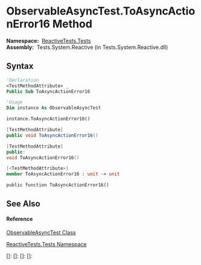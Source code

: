 # ObservableAsyncTest.ToAsyncActionError16 Method

**Namespace:**  [ReactiveTests.Tests](ReactiveTests.Tests\ReactiveTests.Tests.md)  
**Assembly:**  Tests.System.Reactive (in Tests.System.Reactive.dll)

## Syntax

```vb
'Declaration
<TestMethodAttribute> _
Public Sub ToAsyncActionError16
```

```vb
'Usage
Dim instance As ObservableAsyncTest

instance.ToAsyncActionError16()
```

```csharp
[TestMethodAttribute]
public void ToAsyncActionError16()
```

```c++
[TestMethodAttribute]
public:
void ToAsyncActionError16()
```

```fsharp
[<TestMethodAttribute>]
member ToAsyncActionError16 : unit -> unit 
```

```jscript
public function ToAsyncActionError16()
```

## See Also

#### Reference

[ObservableAsyncTest Class](ObservableAsyncTest\ObservableAsyncTest.md)

[ReactiveTests.Tests Namespace](ReactiveTests.Tests\ReactiveTests.Tests.md)

[]: 
[]: 
[]: 
[]: 